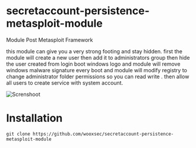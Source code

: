 # secretaccount-persistence-metasploit-module
Module Post Metasploit Framework

this module can give you a very strong footing and stay hidden. first the module will create a new user then add it to administrators group then hide the user created from login boot windows logo and module will remove windows malware signature every boot and module will modify registry to change administrator folder permissions so you can read write . then allow all users to create service with system account.

![Screnshoot](https://github.com/wooxsec/secretaccount-persistence-metasploit-module/blob/main/2_000.png)

# Installation

```
git clone https://github.com/wooxsec/secretaccount-persistence-metasploit-module
```
